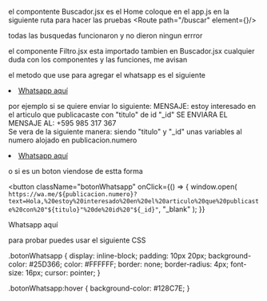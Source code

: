 el compontente Buscador.jsx es el Home
coloque en el app.js en la siguiente ruta para hacer las pruebas
          <Route path="/buscar" element={<Buscador />}/>

todas las busquedas funcionaron y no dieron ningun errror

el componente Filtro.jsx esta importado tambien en Buscador.jsx
cualquier duda con los componentes y las funciones, me avisan 




el metodo que use para agregar el whatsapp es el siguiente

 <li className="liNav">
            <a
              className="enlancesDeNav"
              href="https://wa.me/+595985317367?text=Hola,%20estoy%20interesado%20en%20un%20asesoramiento%20en%20un%20proyecto%20inmobiliario!"
              target="_blank"
              rel="noopener noreferrer"
            >
              Whatsapp aquí
            </a>
   </li>
 

 por ejemplo si se quiere enviar lo siguiente:
    MENSAJE: estoy interesado en el articulo que publicacaste con "titulo" de id "_id"
    SE ENVIARA EL MENSAJE AL: +595 985 317 367  
 Se vera de la siguiente manera:
siendo "titulo" y "_id" unas variables
al  numero alojado en publicacion.numero


<li className="liNav">
  <a
    className="enlancesDeNav"
    href={`https://wa.me/${publicacion.numero}?text=Hola,%20estoy%20interesado%20en%20el%20articulo%20que%20publicaste%20con%20"${titulo}"%20de%20id%20"${_id}"`}
    target="_blank"
    rel="noopener noreferrer"
  >
    Whatsapp aquí
  </a>
</li>




o si es un boton viendose de estta forma 


<button
  className="botonWhatsapp"
  onClick={() => {
    window.open(
      `https://wa.me/${publicacion.numero}?text=Hola,%20estoy%20interesado%20en%20el%20articulo%20que%20publicaste%20con%20"${titulo}"%20de%20id%20"${_id}"`,
      "_blank"
    );
  }}
>
  Whatsapp aquí
</button>

para probar puedes usar el siguiente CSS

.botonWhatsapp {
  display: inline-block;
  padding: 10px 20px;
  background-color: #25D366;
  color: #FFFFFF;
  border: none;
  border-radius: 4px;
  font-size: 16px;
  cursor: pointer;
}

.botonWhatsapp:hover {
  background-color: #128C7E;
}





